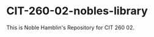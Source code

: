 CIT-260-02-nobles-library
=========================

This is Noble Hamblin's Repository for CIT 260 02.
